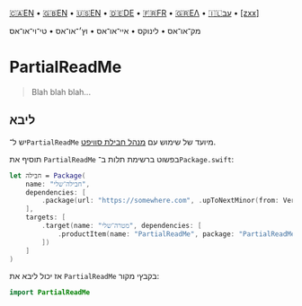 

[🇨🇦EN](🇨🇦EN%20Read%20Me.md) • [🇬🇧EN](🇬🇧EN%20Read%20Me.md) • [🇺🇸EN](🇺🇸EN%20Read%20Me.md) • [🇩🇪DE](🇩🇪DE%20Lies%20mich.md) • [🇫🇷FR](🇫🇷FR%20Lisez%20moi.md) • [🇬🇷ΕΛ](🇬🇷ΕΛ%20Με%20διαβάστε.md) • [🇮🇱עב](🇮🇱עב%20קרא%20אותי.md) • [[zxx]]([zxx]%20Read%20Me.md) <!--Skip in Jazzy-->

מק־או־אס • לינוקס • איי־או־אס • וץ׳־או־אס • טי־וי־או־אס

# PartialReadMe

> Blah blah blah...

## ליבא

יש ל־`PartialReadMe` מיועד של שימוש עם [מנהל חבילת סוויפט](https://swift.org/package-manager/).

תוסיף את `PartialReadMe` בפשוט ברשימת תלות ב־`Package.swift`:

```swift
let חבילה = Package(
    name: "חבילה־שלי",
    dependencies: [
        .package(url: "https://somewhere.com", .upToNextMinor(from: Version(0, 1, 0))),
    ],
    targets: [
        .target(name: "מטרה־שלי", dependencies: [
            .productItem(name: "PartialReadMe", package: "PartialReadMe"),
        ])
    ]
)
```

אז יכול ליבא את `PartialReadMe` בקבץי מקור:

```swift
import PartialReadMe
```
